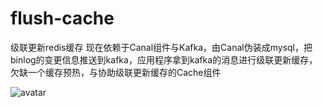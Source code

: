 # flush-cache
级联更新redis缓存
现在依赖于Canal组件与Kafka，由Canal伪装成mysql，把binlog的变更信息推送到kafka，应用程序拿到kafka的消息进行级联更新缓存，欠缺一个缓存预热，与协助级联更新缓存的Cache组件

![avatar](https://www.processon.com/view/link/5c47d655e4b0641c83e6487b)
